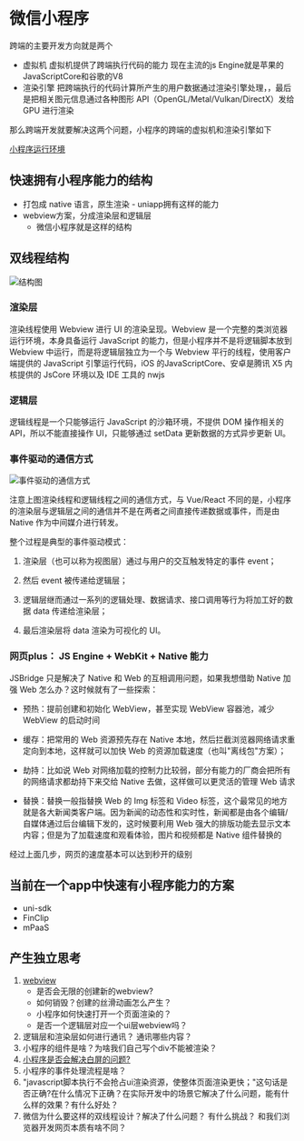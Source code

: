 # 微信小程序

跨端的主要开发方向就是两个

- 虚拟机
    虚拟机提供了跨端执行代码的能力
    现在主流的js Engine就是苹果的JavaScriptCore和谷歌的V8
- 渲染引擎
    把跨端执行的代码计算所产生的用户数据通过渲染引擎处理，，最后是把相关图元信息通过各种图形 API（OpenGL/Metal/Vulkan/DirectX）发给 GPU 进行渲染

那么跨端开发就要解决这两个问题，小程序的跨端的虚拟机和渲染引擎如下

[小程序运行环境](/study/imgs/%E5%B0%8F%E7%A8%8B%E5%BA%8F-%E8%BF%90%E8%A1%8C%E7%8E%AF%E5%A2%83.png)
## 快速拥有小程序能力的结构

- 打包成 native 语言，原生渲染  - uniapp拥有这样的能力
- webview方案，分成渲染层和逻辑层
  - 微信小程序就是这样的结构

## 双线程结构

![结构图](https://eux-public.bj.bcebos.com/2018/08/15/tgy-wx-k.jpg)

### 渲染层

渲染线程使用 Webview 进行 UI 的渲染呈现。Webview 是一个完整的类浏览器运行环境，本身具备运行 JavaScript 的能力，但是小程序并不是将逻辑脚本放到 Webview 中运行，而是将逻辑层独立为一个与 Webview 平行的线程，使用客户端提供的 JavaScript 引擎运行代码，iOS 的JavaScriptCore、安卓是腾讯 X5 内核提供的 JsCore 环境以及 IDE 工具的 nwjs 

### 逻辑层

逻辑线程是一个只能够运行 JavaScript 的沙箱环境，不提供 DOM 操作相关的 API，所以不能直接操作 UI，只能够通过 setData 更新数据的方式异步更新 UI。

### 事件驱动的通信方式

![事件驱动的通信方式](https://img2020.cnblogs.com/blog/595796/202105/595796-20210517181813421-1609752624.png)

注意上图渲染线程和逻辑线程之间的通信方式，与 Vue/React 不同的是，小程序的渲染层与逻辑层之间的通信并不是在两者之间直接传递数据或事件，而是由 Native 作为中间媒介进行转发。

整个过程是典型的事件驱动模式：

1. 渲染层（也可以称为视图层）通过与用户的交互触发特定的事件 event；

2. 然后 event 被传递给逻辑层；

3. 逻辑层继而通过一系列的逻辑处理、数据请求、接口调用等行为将加工好的数据 data 传递给渲染层；

4. 最后渲染层将 data 渲染为可视化的 UI。

### 网页plus： JS Engine + WebKit + Native 能力

JSBridge 只是解决了 Native 和 Web 的互相调用问题，如果我想借助 Native 加强 Web 怎么办？这时候就有了一些探索：

- 预热：提前创建和初始化 WebView，甚至实现 WebView 容器池，减少 WebView 的启动时间

- 缓存：把常用的 Web 资源预先存在 Native 本地，然后拦截浏览器网络请求重定向到本地，这样就可以加快 Web 的资源加载速度（也叫"离线包"方案）；

- 劫持：比如说 Web 对网络加载的控制力比较弱，部分有能力的厂商会把所有的网络请求都劫持下来交给 Native 去做，这样做可以更灵活的管理 Web 请求

- 替换：替换一般指替换 Web 的 Img 标签和 Video 标签，这个最常见的地方就是各大新闻类客户端。因为新闻的动态性和实时性，新闻都是由各个编辑/自媒体通过后台编辑下发的，这时候要利用 Web 强大的排版功能去显示文本内容；但是为了加载速度和观看体验，图片和视频都是 Native 组件替换的

经过上面几步，网页的速度基本可以达到秒开的级别

## 当前在一个app中快速有小程序能力的方案

- uni-sdk 
- FinClip
- mPaaS

## 产生独立思考

1. [webview](./webview.md)
   - 是否会无限的创建新的webview?
   - 如何销毁？创建的丝滑动画怎么产生？
   - 小程序如何快速打开一个页面渲染的？
   - 是否一个逻辑层对应一个ui层webview吗？  
2. 逻辑层和渲染层如何进行通讯？ 通讯哪些内容？
3. 小程序的组件是啥？为啥我们自己写个div不能被渲染？
4. [小程序是否会解决白屏的问题?](./webview.md)
5. 小程序的事件处理流程是啥？
6. "javascript脚本执行不会抢占ui渲染资源，使整体页面渲染更快；"这句话是否正确?在什么情况下正确？在实际开发中的场景它解决了什么问题，能有什么样的效果？有什么好处？
7. 微信为什么要这样的双线程设计？解决了什么问题？ 有什么挑战？ 和我们浏览器开发网页本质有啥不同？
  
